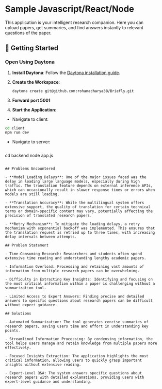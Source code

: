 # Sample Javascript/React/Node

This application is your intelligent research companion. Here you can upload papers, get summaries, and find answers instantly to relevant questions of the paper.

## 🚀 Getting Started  

### Open Using Daytona  

1. **Install Daytona**: Follow the [Daytona installation guide](https://www.daytona.io/docs/installation/installation/). 
    
2. **Create the Workspace**:  
   ```bash  
   daytona create git@github.com:rohanacharya38/Briefly.git 
   ```  

3. **Forward port 5001**
   
4. **Start the Application**:
  - Navigate to client:  
   ```bash  
   cd client
   npm run dev
   ```  
  - Navigate to server:
     ```bash  
   cd backend
   node app.js
   ``` 

## Problems Encountered

- **Model Loading Delays**: One of the major issues faced was the delay in loading large language models, especially during high traffic. The translation feature depends on external inference APIs, which can occasionally result in slower response times or errors when models are still loading.

- **Translation Accuracy**: While the multilingual system offers extensive support, the quality of translation for certain technical terms or domain-specific content may vary, potentially affecting the precision of translated research papers.

- **Retry Mechanism**: To mitigate the loading delays, a retry mechanism with exponential backoff was implemented. This ensures that the translation request is retried up to three times, with increasing delay intervals between attempts.

## Problem Statement

- Time-Consuming Research: Researchers and students often spend extensive time reading and understanding lengthy academic papers.

- Information Overload: Processing and retaining vast amounts of information from multiple research papers can be overwhelming.

- Difficulty in Extracting Key Insights: Identifying and focusing on the most critical information within a paper is challenging without a summarization tool.

- Limited Access to Expert Answers: Finding precise and detailed answers to specific questions about research papers can be difficult without expert guidance.

## Solutions

- Automated Summarization: The tool generates concise summaries of research papers, saving users time and effort in understanding key points.

- Streamlined Information Processing: By condensing information, the tool helps users manage and retain knowledge from multiple papers more effectively.

- Focused Insights Extraction: The application highlights the most critical information, allowing users to quickly grasp important insights without extensive reading.

- Expert-Level Q&A: The system answers specific questions about research papers with detailed explanations, providing users with expert-level guidance and understanding.